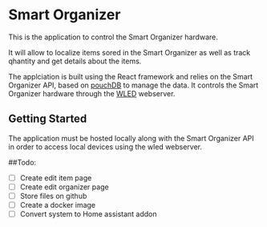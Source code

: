 # Smart Organizer

This is the application to control the Smart Organizer hardware.

It will allow to localize items sored in the Smart Organizer as well as track qhantity and get details about the items.

The applciation is built using the React framework and relies on the Smart Organizer API, based on [pouchDB](https://www.google.com/url?sa=t&rct=j&q=&esrc=s&source=web&cd=&cad=rja&uact=8&ved=2ahUKEwj3wML3w86CAxVUHTQIHaUmAWkQFnoECAcQAQ&url=https%3A%2F%2Fpouchdb.com%2F&usg=AOvVaw3fokzC69KCDcZlHARhjSXx&opi=89978449) to manage the data. It controls the Smart Organizer hardware through the [WLED](https://kno.wled.ge) webserver.

## Getting Started

The application must be hosted locally along with the Smart Organizer API in order to access local devices using the wled webserver.

##Todo:

- [ ] Create edit item page
- [ ] Create edit organizer page
- [ ] Store files on github
- [ ] Create a docker image
- [ ] Convert system to Home assistant addon
